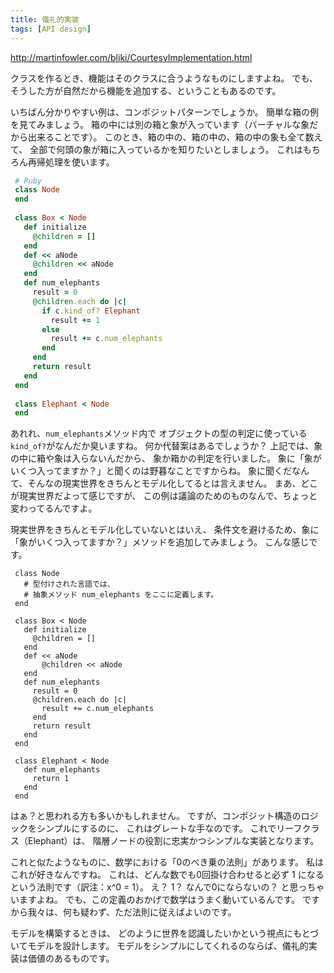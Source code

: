 ```yaml
---
title: 儀礼的実装
tags: [API design]
---
```


http://martinfowler.com/bliki/CourtesyImplementation.html

クラスを作るとき、機能はそのクラスに合うようなものにしますよね。
でも、そうした方が自然だから機能を追加する、ということもあるのです。

いちばん分かりやすい例は、コンポジットパターンでしょうか。
簡単な箱の例を見てみましょう。
箱の中には別の箱と象が入っています（バーチャルな象だから出来ることです）。
このとき、箱の中の、箱の中の、箱の中の象も全て数えて、
全部で何頭の象が箱に入っているかを知りたいとしましょう。
これはもちろん再帰処理を使います。

```ruby
 # Ruby
 class Node
 end
 
 class Box < Node
   def initialize 
     @children = []
   end
   def << aNode
     @children << aNode
   end
   def num_elephants
     result = 0
     @children.each do |c|
       if c.kind_of? Elephant
         result += 1
       else
         result += c.num_elephants
       end
     end
     return result
   end
 end
 
 class Elephant < Node
 end
```

あれれ、``num_elephants``メソッド内で
オブジェクトの型の判定に使っている``kind_of?``がなんだか臭いますね。
何か代替案はあるでしょうか？
上記では、象の中に箱や象は入らないんだから、
象か箱かの判定を行いました。
象に「象がいくつ入ってますか？」と聞くのは野暮なことですからね。
象に聞くだなんて、そんなの現実世界をきちんとモデル化してるとは言えません。
まあ、どこが現実世界だよって感じですが、
この例は議論のためのものなんで、ちょっと変わってるんですよ。

現実世界をきちんとモデル化していないとはいえ、
条件文を避けるため、象に「象がいくつ入ってますか？」メソッドを追加してみましょう。
こんな感じです。

```
 class Node
   # 型付けされた言語では、
   # 抽象メソッド num_elephants をここに定義します。
 end
 
 class Box < Node
   def initialize 
     @children = []
   end
   def << aNode
       @children << aNode
   end
   def num_elephants
     result = 0
     @children.each do |c|
       result += c.num_elephants
     end
     return result
   end
 end
 
 class Elephant < Node
   def num_elephants
     return 1
   end
 end
```

はぁ？と思われる方も多いかもしれません。
ですが、コンポジット構造のロジックをシンプルにするのに、
これはグレートな手なのです。
これでリーフクラス（Elephant）は、
階層ノードの役割に忠実かつシンプルな実装となります。

これと似たようなものに、数学における「0のべき乗の法則」があります。
私はこれが好きなんですね。
これは、どんな数でも0回掛け合わせると必ず 1 になるという法則です（訳注：x^0 = 1）。
え？ 1？ なんで0にならないの？ と思っちゃいますよね。
でも、この定義のおかげで数学はうまく動いているんです。
ですから我々は、何も疑わず、ただ法則に従えばよいのです。

モデルを構築するときは、
どのように世界を認識したいかという視点にもとづいてモデルを設計します。
モデルをシンプルにしてくれるのならば、儀礼的実装は価値のあるものです。
